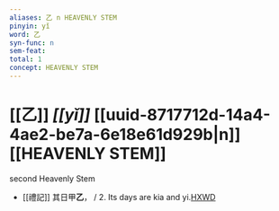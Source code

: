 ```yaml
---
aliases: 乙 n HEAVENLY STEM
pinyin: yǐ
word: 乙
syn-func: n
sem-feat: 
total: 1
concept: HEAVENLY STEM 
---
```

# [[乙]] *[[yǐ]]*  [[uuid-8717712d-14a4-4ae2-be7a-6e18e61d929b|n]] [[HEAVENLY STEM]]
second Heavenly Stem
 - [[禮記]] 其日甲**乙**， / 2. Its days are kia and yi.[HXWD](https://hxwd.org/textview.html?location=KR1d0052_tls_006-13a.6)